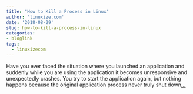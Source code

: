 ```yaml
---
title: "How to Kill a Process in Linux"
author: 'linuxize.com'
date: '2018-08-29'
slug: how-to-kill-a-process-in-linux
categories:
- bloglink
tags:
  - linuxizecom
---
```


Have you ever faced the situation where you launched an application and suddenly while you are using the application it becomes unresponsive and unexpectedly crashes. You try to start the application again, but nothing happens because the original application process never truly shut down[... <i class="fas fa-external-link-alt"></i>](https://linuxize.com/post/how-to-kill-a-process-in-linux/)

